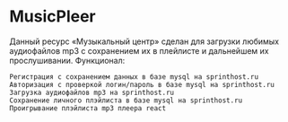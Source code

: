 # MusicPleer
Данный ресурс «Музыкальный центр» сделан для загрузки любимых аудиофайлов mp3 с сохранением их в плейлисте и дальнейшем их прослушивании.
Функционал:

    Регистрация с сохранением данных в базе mysql на sprinthost.ru
    Авторизация с проверкой логин/пароль в базе mysql на sprinthost.ru
    Загрузка аудиофайлов mp3 на sprinthost.ru
    Сохранение личного плэйлиста в базе mysql на sprinthost.ru
    Проигрывание плэйлиста mp3 плеера react
